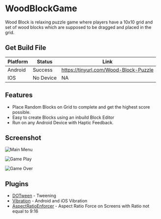 # WoodBlockGame

Wood Block is relaxing puzzle game where players have a 10x10 grid and set of wood blocks which are supposed to be dragged and placed in the grid.

## Get Build File

| Platform | Status    | Link                                  |
|----------|-----------|---------------------------------------|
| Android  | Success   | https://tinyurl.com/Wood-Block-Puzzle |
| IOS      | No Device | NA                                    |

## Features

* Place Random Blocks on Grid to complete and get the highest score possible.
* Easy to create Blocks using an inbuild Block Editor
* Run on any Android Device with Haptic Feedback.

## Screenshot

![Main Menu](https://i.imgur.com/r2UaUoT.png "MainMenu")

![Game Play](https://i.imgur.com/nDtIIIC.png "Gameplay")

![Game Over](https://i.imgur.com/P1ZHQXz.png "Gameover")

## Plugins

* [DOTween](http://dotween.demigiant.com/index.php) - Tweening
* [Vibration](https://github.com/BenoitFreslon/Vibration) - Android and iOS Vibration
* [AspectRatioEnforcer](https://github.com/huchi57/AspectRatioEnforcer) - Aspect Ratio Force on Screens with Ratio not equal to 9:16